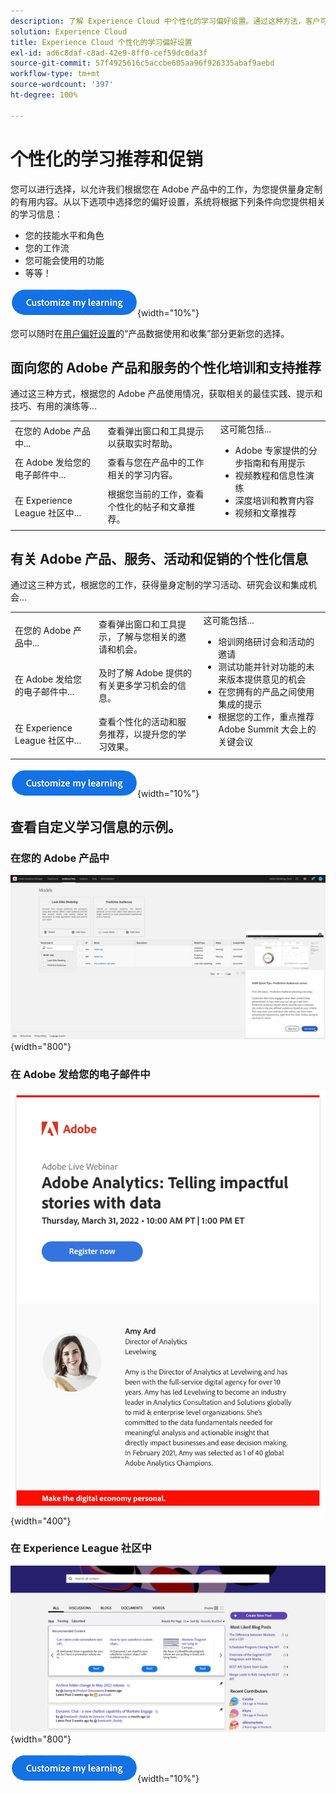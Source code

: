```yaml
---
description: 了解 Experience Cloud 中个性化的学习偏好设置。通过这种方法，客户可以通过电子邮件、在其 Adobe Experience Cloud 产品中以及在 Adobe Experience League 社区中，基于其使用数据来接收个性化的帮助和促销。
solution: Experience Cloud
title: Experience Cloud 个性化的学习偏好设置
exl-id: ad6c8daf-c8ad-42e9-8ff0-cef59dc0da3f
source-git-commit: 57f4925616c5accbe605aa96f926335abaf9aebd
workflow-type: tm+mt
source-wordcount: '397'
ht-degree: 100%

---
```


# 个性化的学习推荐和促销

您可以进行选择，以允许我们根据您在 Adobe 产品中的工作，为您提供量身定制的有用内容。从以下选项中选择您的偏好设置，系统将根据下列条件向您提供相关的学习信息：

* 您的技能水平和角色
* 您的工作流
* 您可能会使用的功能
* 等等！

[![](assets/personalized-learning-customize-learning-button.png)](https://experience.adobe.com/?shell_forceuserconsent=true#/home){width="10%"}


您可以随时在[用户偏好设置](https://experience.adobe.com/preferences/)的“产品数据使用和收集”部分更新您的选择。





## 面向您的 Adobe 产品和服务的个性化培训和支持推荐

通过这三种方式，根据您的 Adobe 产品使用情况，获取相关的最佳实践、提示和技巧、有用的演练等...

<table>
<tbody>
  <tr>
    <td>在您的 Adobe 产品中...<br></td>
    <td>查看弹出窗口和工具提示以获取实时帮助。</td>
    <td rowspan="3">这可能包括... <ul><li>Adobe 专家提供的分步指南和有用提示</li> 
    <li>视频教程和信息性演练</li> 
    <li>深度培训和教育内容</li> 
    <li>视频和文章推荐</li>
    </ul></td>
  </tr>
  <tr>
    <td>在 Adobe 发给您的电子邮件中...</td>
    <td>查看与您在产品中的工作相关的学习内容。</td>
  </tr>
  <tr>
    <td>在 Experience League 社区中...</td>
    <td>根据您当前的工作，查看个性化的帖子和文章推荐。</td>
  </tr>
</tbody>
</table>



## 有关 Adobe 产品、服务、活动和促销的个性化信息

通过这三种方式，根据您的工作，获得量身定制的学习活动、研究会议和集成机会...

<table>
<tbody>
  <tr>
    <td>在您的 Adobe 产品中...<br></td>
    <td>查看弹出窗口和工具提示，了解与您相关的邀请和机会。</td>
    <td rowspan="3">这可能包括... <ul>
    <li>培训网络研讨会和活动的邀请</li> 
    <li>测试功能并针对功能的未来版本提供意见的机会</li>
    <li>在您拥有的产品之间使用集成的提示</li> 
    <li>根据您的工作，重点推荐 Adobe Summit 大会上的关键会议</li>
    </ul></td>
  </tr>
  <tr>
    <td>在 Adobe 发给您的电子邮件中...</td>
    <td>及时了解 Adobe 提供的有关更多学习机会的信息。</td>
  </tr>
  <tr>
    <td>在 Experience League 社区中...</td>
    <td>查看个性化的活动和服务推荐，以提升您的学习效果。</td>
  </tr>
</tbody>
</table>


[![](assets/personalized-learning-customize-learning-button.png)](https://experience.adobe.com/?shell_forceuserconsent=true#/home){width="10%"}




## 查看自定义学习信息的示例。


### 在您的 Adobe 产品中

![](assets/personalized-learning-in-product.gif){width="800"}



### 在 Adobe 发给您的电子邮件中

![](assets/personalized-learning-email.png){width="400"}



### 在 Experience League 社区中

![](assets/personalized-learning-communities.png){width="800"}



[![](assets/personalized-learning-customize-learning-button.png)](https://experience.adobe.com/?shell_forceuserconsent=true#/home){width="10%"}
